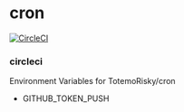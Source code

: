 # cron
[![CircleCI](https://circleci.com/gh/TotemoRisky/cron.svg?style=svg)](https://circleci.com/gh/TotemoRisky/cron)

### circleci
Environment Variables for TotemoRisky/cron
* GITHUB_TOKEN_PUSH
